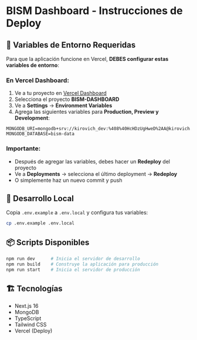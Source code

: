 # BISM Dashboard - Instrucciones de Deploy

## 🚀 Variables de Entorno Requeridas

Para que la aplicación funcione en Vercel, **DEBES configurar estas variables de entorno**:

### En Vercel Dashboard:

1. Ve a tu proyecto en [Vercel Dashboard](https://vercel.com/dashboard)
2. Selecciona el proyecto **BISM-DASHBOARD**
3. Ve a **Settings** → **Environment Variables**
4. Agrega las siguientes variables para **Production, Preview y Development**:

```
MONGODB_URI=mongodb+srv://kirovich_dev:%408%40HcHDzUgHweD%2AA@kirovich.oedv2gq.mongodb.net/
MONGODB_DATABASE=bism-data
```

### Importante:
- Después de agregar las variables, debes hacer un **Redeploy** del proyecto
- Ve a **Deployments** → selecciona el último deployment → **Redeploy**
- O simplemente haz un nuevo commit y push

## 🔧 Desarrollo Local

Copia `.env.example` a `.env.local` y configura tus variables:

```bash
cp .env.example .env.local
```

## 📦 Scripts Disponibles

```bash
npm run dev      # Inicia el servidor de desarrollo
npm run build    # Construye la aplicación para producción
npm run start    # Inicia el servidor de producción
```

## 🏗️ Tecnologías

- Next.js 16
- MongoDB
- TypeScript
- Tailwind CSS
- Vercel (Deploy)
